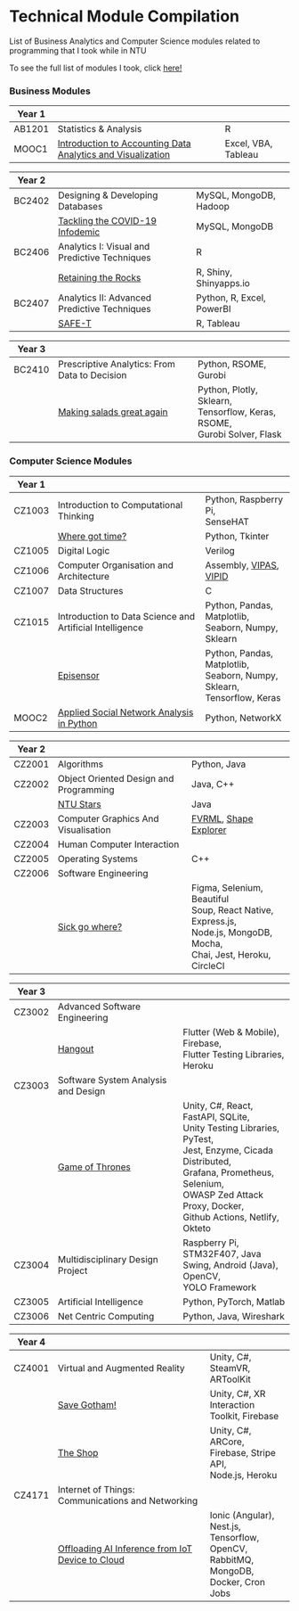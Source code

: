 # Technical Module Compilation

List of Business Analytics and Computer Science modules related to programming that I took while in NTU

To see the full list of modules I took, click [here!](https://github.com/ernestang98/ntu-coursework/blob/master/Full%20Curriculum.pdf)

### Business Modules

|Year 1|||
|-|-|-|
|AB1201|Statistics & Analysis|R|
|MOOC1|[Introduction to Accounting Data Analytics and Visualization](https://www.coursera.org/learn/intro-accounting-data-analytics-visual)|Excel, VBA, Tableau|

|Year 2|||
|-|-|-|
|BC2402|Designing & Developing Databases|MySQL, MongoDB, Hadoop|
||[Tackling the COVID-19 Infodemic](https://github.com/ernestang98/ernestang98/tree/master/ntu/BC2402%20Design%20%26%20Develop%20Databases/Group-Assignment)|MySQL, MongoDB|
|BC2406|Analytics I: Visual and Predictive Techniques|R|
||[Retaining the Rocks](https://github.com/ernestang98/customer-success)|R, Shiny, Shinyapps.io|
|BC2407|Analytics II: Advanced Predictive Techniques|Python, R, Excel, PowerBI|
||[SAFE-T](https://github.com/ernestang98/safet)|R, Tableau|

|Year 3|||
|-|-|-|
|BC2410|Prescriptive Analytics: From Data to Decision|Python, RSOME, Gurobi|
||[Making salads great again](https://github.com/ernestang98/salad)|Python, Plotly, Sklearn,</br>Tensorflow, Keras, RSOME,</br>Gurobi Solver, Flask|

### Computer Science Modules

|Year 1|||
|-|-|-|
|CZ1003| Introduction to Computational Thinking|Python, Raspberry Pi,</br> SenseHAT|
||[Where got time?](https://github.com/ernestang98/where-got-time)|Python, Tkinter|
|CZ1005|Digital Logic|Verilog|
|CZ1006|Computer Organisation and Architecture|Assembly, [VIPAS](https://usermanual.wiki/Document/VIPAS20User20Guide20V10.1706776175/help?__cf_chl_jschl_tk__=pmd_BXZzVFQHzJjL2P1UfCGkhtDqxHzFvM4hUUidVez.XGU-1634651275-0-gqNtZGzNAnujcnBszQil), [VIPID](https://usermanual.wiki/Document/20120120A20SK2020VIPID20User20Guide20V10.689015172/amp)|
|CZ1007|Data Structures|C|
|CZ1015| Introduction to Data Science and Artificial Intelligence|Python, Pandas, Matplotlib,</br>Seaborn, Numpy, Sklearn|
||[Episensor](https://github.com/ernestang98/episensor)|Python, Pandas, Matplotlib,</br>Seaborn, Numpy, Sklearn,</br>Tensorflow, Keras|
|MOOC2|[Applied Social Network Analysis in Python](https://www.coursera.org/learn/python-social-network-analysis)|Python, NetworkX|

|Year 2|||
|-|-|-|
|CZ2001|Algorithms|Python, Java|
|CZ2002|Object Oriented Design and Programming|Java, C++|
||[NTU Stars](https://github.com/ernestang98/ntu-stars)|Java|
|CZ2003|Computer Graphics And Visualisation|[FVRML](https://citeseerx.ist.psu.edu/viewdoc/download?doi=10.1.1.105.3819&rep=rep1&type=pdf), [Shape Explorer](https://dr.ntu.edu.sg/handle/10356/148066)|
|CZ2004|Human Computer Interaction||
|CZ2005|Operating Systems|C++|
|CZ2006|Software Engineering||
||[Sick go where?](https://github.com/ernestang98/sickgowhere)|Figma, Selenium, Beautiful</br>Soup, React Native, Express.js,</br>Node.js, MongoDB, Mocha,</br>Chai, Jest, Heroku, CircleCI|

|Year 3|||
|-|-|-|
|CZ3002|Advanced Software Engineering||
||[Hangout](https://github.com/ernestang98/hangout)|Flutter (Web & Mobile), Firebase,</br> Flutter Testing Libraries, Heroku|
|CZ3003|Software System Analysis and Design||
||[Game of Thrones](https://github.com/ernestang98/game-of-thrones)|Unity, C#, React, FastAPI, SQLite,</br>Unity Testing Libraries, PyTest,</br>Jest, Enzyme, Cicada Distributed,</br> Grafana, Prometheus, Selenium,</br>OWASP Zed Attack Proxy, Docker,</br>Github Actions, Netlify, Okteto|
|CZ3004|Multidisciplinary Design Project|Raspberry Pi, STM32F407, Java</br>Swing, Android (Java), OpenCV,</br>YOLO Framework|
|CZ3005|Artificial Intelligence|Python, PyTorch, Matlab|
|CZ3006|Net Centric Computing|Python, Java, Wireshark|

|Year 4|||
|-|-|-|
|CZ4001|Virtual and Augmented Reality|Unity, C#, SteamVR,</br>ARToolKit|
||[Save Gotham!](https://github.com/ernestang98/save-gotham)|Unity, C#, XR Interaction</br>Toolkit, Firebase|
||[The Shop](https://github.com/ernestang98/the-shop)|Unity, C#, ARCore,</br>Firebase, Stripe API,</br>Node.js, Heroku|
|CZ4171|Internet of Things: Communications and Networking||
||[Offloading AI Inference from IoT Device to Cloud](https://github.com/ernestang98/fullstack-ai)|Ionic (Angular), Nest.js,</br>Tensorflow, OpenCV,</br>RabbitMQ, MongoDB,</br>Docker, Cron Jobs|
